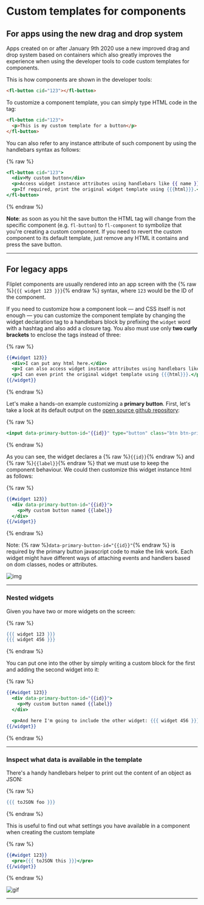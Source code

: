 # Custom templates for components

## For apps using the new drag and drop system

Apps created on or after January 9th 2020 use a new improved drag and drop system based on containers which also greatly improves the experience when using the developer tools to code custom templates for components.

This is how components are shown in the developer tools:

```html
<fl-button cid="123"></fl-button>
```

To customize a component template, you can simply type HTML code in the tag:

```html
<fl-button cid="123">
  <p>This is my custom template for a button</p>
</fl-button>
```

You can also refer to any instance attribute of such component by using the handlebars syntax as follows:

{% raw %}
```handlebars
<fl-button cid="123">
  <div>My custom button</div>
  <p>Access widget instance attributes using handlebars like {{ name }}.</p>
  <p>If required, print the original widget template using {{{html}}}.</p>
</fl-button>
```
{% endraw %}

**Note**: as soon as you hit the save button the HTML tag will change from the specific component (e.g. `fl-button`) to `fl-component` to symbolize that you're creating a custom component. If you need to revert the custom component to its default template, just remove any HTML it contains and press the save button.

---

## For legacy apps

Fliplet components are usually rendered into an app screen with the {% raw %}`{{{ widget 123 }}}`{% endraw %} syntax, where `123` would be the ID of the component.

If you need to customize how a component look — and CSS itself is not enough — you can customize the component template by changing the widget declaration tag to a handlebars block by prefixing the `widget` word with a hashtag and also add a closure tag. You also must use only **two curly brackets** to enclose the tags instead of three:

{% raw %}
```handlebars
{{#widget 123}}
  <div>I can put any html here.</div>
  <p>I can also access widget instance attributes using handlebars like {{ name }}.</p>
  <p>I can even print the original widget template using {{{html}}}.</p>
{{/widget}}
```
{% endraw %}

Let's make a hands-on example customizing a **primary button**. First, let's take a look at its default output on the [open source github repository](https://github.com/Fliplet/fliplet-widget-primary-button/blob/master/build.html):

{% raw %}
```handlebars
<input data-primary-button-id="{{id}}" type="button" class="btn btn-primary" value="{{#if label}}{{label}}{{else}}Primary button{{/if}}" />
```
{% endraw %}

As you can see, the widget declares a {% raw %}`{{id}}`{% endraw %} and {% raw %}`{{label}}`{% endraw %} that we must use to keep the component behaviour. We could then customize this widget instance html as follows:

{% raw %}
```handlebars
{{#widget 123}}
  <div data-primary-button-id="{{id}}">
    <p>My custom button named {{label}}
  </div>
{{/widget}}
```
{% endraw %}

Note: {% raw %}`data-primary-button-id="{{id}}"`{% endraw %} is required by the primary button javascript code to make the link work. Each widget might have different ways of attaching events and handlers based on dom classes, nodes or attributes.

![img](https://cl.ly/0j451L1O3b2V/Image%202018-05-25%20at%201.48.42%20PM.png)

---

### Nested widgets

Given you have two or more widgets on the screen:

{% raw %}
```handlebars
{{{ widget 123 }}}
{{{ widget 456 }}}
```
{% endraw %}

You can put one into the other by simply writing a custom block for the first and adding the second widget into it:

{% raw %}
```handlebars
{{#widget 123}}
  <div data-primary-button-id="{{id}}">
    <p>My custom button named {{label}}
  </div>

  <p>And here I'm going to include the other widget: {{{ widget 456 }}}</p>
{{/widget}}
```
{% endraw %}

---

### Inspect what data is available in the template

There's a handy handlebars helper to print out the content of an object as JSON:

{% raw %}
```handlebars
{{{ toJSON foo }}}
```
{% endraw %}

This is useful to find out what settings you have available in a component when creating the custom template

{% raw %}
```handlebars
{{#widget 123}}
  <pre>{{{ toJSON this }}}</pre>
{{/widget}}
```
{% endraw %}

![gif](https://cl.ly/0M1X0K341s0F/Image%202018-05-25%20at%201.46.52%20PM.png)

---
